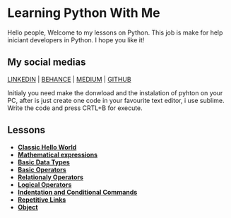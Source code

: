 # Learning Python With Me

Hello people, Welcome to my lessons on Python.
This job is make for help iniciant developers in Python.
I hope you like it!

## My social medias
[LINKEDIN](https://www.linkedin.com/in/tuliohds) | [BEHANCE](https://www.behance.net/tuliohds) | [MEDIUM](https://www.medium.com/@tuliohenriquess) | [GITHUB](https://www.github.com/TulioHenrique)

Initialy you need make the donwload and the instalation of pyhton on your PC,
after is just create one code in your favourite text editor, i use sublime.
Write the code and press CRTL+B for execute.

## Lessons

* **[Classic Hello World](/HelloWorld.py)**
* **[Mathematical expressions](/MathematicalExpressions.py)**
* **[Basic Data Types](/BasicDataTypes.py)**
* **[Basic Operators](/BasicOperators.py)**
* **[Relationaly Operators](/RelationalyOperators.py)**
* **[Logical Operators](/LogicalOperators.py)**
* **[Indentation and Conditional Commands](/IndentationEConditionalCommands.py)**
* **[Repetitive Links](/RepetitiveLinks.py)**
* **[Object](/Object.py)**